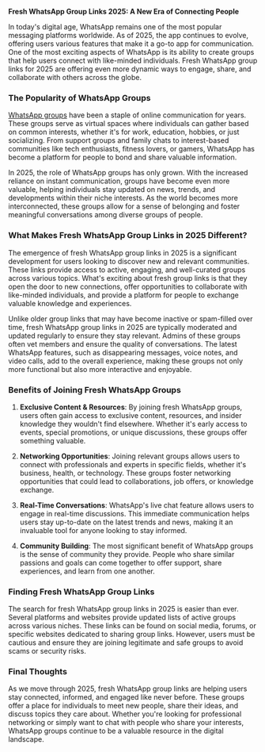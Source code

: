 **Fresh WhatsApp Group Links 2025: A New Era of Connecting People**

In today's digital age, WhatsApp remains one of the most popular messaging platforms worldwide. As of 2025, the app continues to evolve, offering users various features that make it a go-to app for communication. One of the most exciting aspects of WhatsApp is its ability to create groups that help users connect with like-minded individuals. Fresh WhatsApp group links for 2025 are offering even more dynamic ways to engage, share, and collaborate with others across the globe.

### The Popularity of WhatsApp Groups

<a href ="https://cheetahlinkz.com/">WhatsApp groups<a/> have been a staple of online communication for years. These groups serve as virtual spaces where individuals can gather based on common interests, whether it's for work, education, hobbies, or just socializing. From support groups and family chats to interest-based communities like tech enthusiasts, fitness lovers, or gamers, WhatsApp has become a platform for people to bond and share valuable information.

In 2025, the role of WhatsApp groups has only grown. With the increased reliance on instant communication, groups have become even more valuable, helping individuals stay updated on news, trends, and developments within their niche interests. As the world becomes more interconnected, these groups allow for a sense of belonging and foster meaningful conversations among diverse groups of people.

### What Makes Fresh WhatsApp Group Links in 2025 Different?

The emergence of fresh WhatsApp group links in 2025 is a significant development for users looking to discover new and relevant communities. These links provide access to active, engaging, and well-curated groups across various topics. What's exciting about fresh group links is that they open the door to new connections, offer opportunities to collaborate with like-minded individuals, and provide a platform for people to exchange valuable knowledge and experiences.

Unlike older group links that may have become inactive or spam-filled over time, fresh WhatsApp group links in 2025 are typically moderated and updated regularly to ensure they stay relevant. Admins of these groups often vet members and ensure the quality of conversations. The latest WhatsApp features, such as disappearing messages, voice notes, and video calls, add to the overall experience, making these groups not only more functional but also more interactive and enjoyable.

### Benefits of Joining Fresh WhatsApp Groups

1. **Exclusive Content & Resources**: By joining fresh WhatsApp groups, users often gain access to exclusive content, resources, and insider knowledge they wouldn't find elsewhere. Whether it's early access to events, special promotions, or unique discussions, these groups offer something valuable.

2. **Networking Opportunities**: Joining relevant groups allows users to connect with professionals and experts in specific fields, whether it's business, health, or technology. These groups foster networking opportunities that could lead to collaborations, job offers, or knowledge exchange.

3. **Real-Time Conversations**: WhatsApp's live chat feature allows users to engage in real-time discussions. This immediate communication helps users stay up-to-date on the latest trends and news, making it an invaluable tool for anyone looking to stay informed.

4. **Community Building**: The most significant benefit of WhatsApp groups is the sense of community they provide. People who share similar passions and goals can come together to offer support, share experiences, and learn from one another.

### Finding Fresh WhatsApp Group Links

The search for fresh WhatsApp group links in 2025 is easier than ever. Several platforms and websites provide updated lists of active groups across various niches. These links can be found on social media, forums, or specific websites dedicated to sharing group links. However, users must be cautious and ensure they are joining legitimate and safe groups to avoid scams or security risks.

### Final Thoughts

As we move through 2025, fresh WhatsApp group links are helping users stay connected, informed, and engaged like never before. These groups offer a place for individuals to meet new people, share their ideas, and discuss topics they care about. Whether you're looking for professional networking or simply want to chat with people who share your interests, WhatsApp groups continue to be a valuable resource in the digital landscape.
